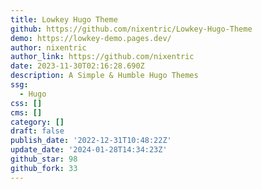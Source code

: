 ```yaml
---
title: Lowkey Hugo Theme
github: https://github.com/nixentric/Lowkey-Hugo-Theme
demo: https://lowkey-demo.pages.dev/
author: nixentric
author_link: https://github.com/nixentric
date: 2023-11-30T02:16:28.690Z
description: A Simple & Humble Hugo Themes
ssg:
  - Hugo
css: []
cms: []
category: []
draft: false
publish_date: '2022-12-31T10:48:22Z'
update_date: '2024-01-28T14:34:23Z'
github_star: 98
github_fork: 33
---
```

